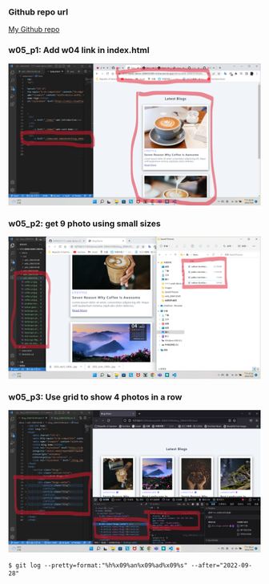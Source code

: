 ### Github repo url

[My Github repo](https://github.com/JKYROC/1111-sweb-demo-208410349.git)

### w05_p1: Add w04 link in index.html

![](w05_p1.png)


### w05_p2: get 9 photo using small sizes

![](w05_p2.png)


### w05_p3: Use grid to show 4 photos in a row

![](w05_p3.png)
```
$ git log --pretty=format:"%h%x09%an%x09%ad%x09%s" --after="2022-09-28"


```
